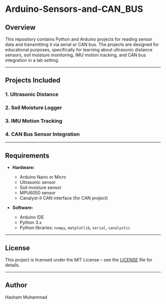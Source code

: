 # Arduino-Sensors-and-CAN_BUS

## Overview
This repository contains Python and Arduino projects for reading sensor data and transmitting it via serial or CAN bus. The projects are designed for educational purposes, specifically for learning about ultrasonic distance sensors, soil moisture monitoring, IMU motion tracking, and CAN bus integration in a lab setting.

---

## Projects Included

### 1. Ultrasonic Distance
### 2. Soil Moisture Logger
### 3. IMU Motion Tracking
### 4. CAN Bus Sensor Integration

---

## Requirements
- **Hardware:**  
  - Arduino Nano or Micro  
  - Ultrasonic sensor  
  - Soil moisture sensor  
  - MPU6050 sensor  
  - Canalyst-II CAN interface (for CAN project)  

- **Software:**  
  - Arduino IDE  
  - Python 3.x  
  - Python libraries: `numpy`, `matplotlib`, `serial`, `canalystii`  

---

## License
This project is licensed under the MIT License – see the [LICENSE](LICENSE) file for details.

---

## Author
Hasham Muhammad

